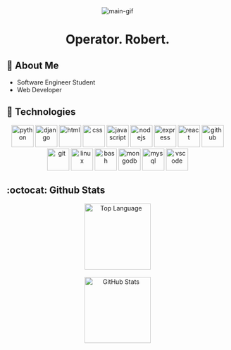 <!-- Rxyhn's Aesthetic GitHub Profile -->
<div align="justify">

  <!-- Profile -->
  <div align="center">
    <img alt='main-gif' src='https://github.com/juniorrestituyo/juniorrestituyo/blob/main/gif/the_matrix.gif'>
  </div>
  
  <div align="center">
    <h1>Operator. Robert.</h1>
  </div>
  
<!--   <p align="center">
    <samp>
      <b>
        Operator. Robert.
      </b>
        <br>
        <image src="https://readme-typing-svg.herokuapp.com?font=Iosevka&size=16&color=6791c9&center=true&width=400&height=45&lines=I'm+Robert%2C+a+Software+Engineer+Student">
      <br>
    </samp>
  </p> -->
  <!-- About me -->
  ## :bust_in_silhouette: About Me
  - Software Engineer Student
  - Web Developer
    
  <!-- Technologies -->
  ## :floppy_disk: Technologies
  <p align="center">
      <img src="https://img.shields.io/badge/-Python-181717?style=flat-square&logo=python" alt="python" height="50px"/>
      <img src="https://img.shields.io/badge/-Django-181717?style=flat-square&logo=django" alt="django" height="50px"/>
      <img src="https://img.shields.io/badge/-HTML-181717?style=flat-square&logo=html5" alt="html" height="50px"/>
      <img src="https://img.shields.io/badge/-CSS-181717?style=flat-square&logo=css3" alt="css" height="50px"/>
      <img src="https://img.shields.io/badge/-JavaScript-181717?style=flat-square&logo=JavaScript" alt="javascript" height="50px"/>
      <img src="https://img.shields.io/badge/-Node.JS-181717?style=flat-square&logo=node.js" alt="nodejs" height="50px"/>
      <img src="https://img.shields.io/badge/-Express-181717?style=flat-square&logo=express" alt="express" height="50px"/>
      <img src="https://img.shields.io/badge/-React-181717?style=flat-square&logo=react" alt="react" height="50px"/>
      <img src="https://img.shields.io/badge/-GitHub-181717?style=flat-square&logo=github" alt="github" height="50px"/>
      <img src="https://img.shields.io/badge/-Git-181717?style=flat-square&logo=git" alt="git" height="50px"/>
      <img src="https://img.shields.io/badge/-Linux-181717?style=flat-square&logo=linux" alt="linux" height="50px"/>
      <img src="https://img.shields.io/badge/-Bash-181717?style=flat-square&logo=shell" alt="bash" height="50px"/>
      <img src="https://img.shields.io/badge/-MongoDB-181717?style=flat-square&logo=mongodb" alt="mongodb" height="50px"/>
      <img src="https://img.shields.io/badge/-MySQL-181717?style=flat-square&logo=mysql" alt="mysql" height="50px"/>
      <img src="https://img.shields.io/badge/-VSCode-181717?style=flat-square&logo=visualstudiocode" alt="vscode" height="50px"/>
  </p>

  <!-- Github Stats -->
  ## :octocat: Github Stats
  <div align="center">
    <a href="#"><img height="150px" align="center" alt="Top Language" src="https://github-readme-stats.vercel.app/api/top-langs/?username=juniorrestituyo&layout=compact&line_height=21&hide_border=true&theme=dark"/></a></td>
  </div>

  <br>

  <div align="center">
    <a href="#"><img height="150px" align="center" alt="GitHub Stats" src="https://github-readme-stats.vercel.app/api?username=juniorrestituyo&count_private=true&show_icons=true&include_all_commits=true&line_height=21&hide_border=true&theme=dark"/></a>
  </div>

</div>

